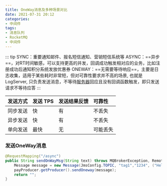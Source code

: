 ```yaml
---
title: OneWay消息及多种场景对比
date: 2021-07-31 20:12
categories:
- 中间件
tags:
- 消息队列
- RocketMQ
- 中间件
---
```



::: tip
SYNC：重要通知邮件、报名短信通知、营销短信系统等
ASYNC：==异步==，对RT时间敏感，可以支持更高的并发，回调成功触发相对应的业务，比如注册成功后通知积分系统发放优惠券
ONEWAY：==无需要等待响应==，主要是日志收集，适用于某些耗时非常短，但对可靠性要求并不高的场景, 也就是LogServer, 只负责发送消息，不等待[服务器](https://www.baidu.com/s?wd=服务器&tn=24004469_oem_dg&rsv_dl=gh_pl_sl_csd)回应且没有回调函数触发，即只发送请求不等待应答
:::

| 发送方式 | 发送 TPS | 发送结果反馈 | 可靠性   |
| :------- | :------- | :----------- | :------- |
| 同步发送 | 快       | 有           | 不丢失   |
| 异步发送 | 快       | 有           | 不丢失   |
| 单向发送 | 最快     | 无           | 可能丢失 |

### 发送OneWay消息

```java
@RequestMapping("/async")
public String sendOnWayMsg(String text) throws MQBrokerException, RemotingException, InterruptedException, MQClientException {
    Message message = new Message(JmsConfig.TOPIC, "tag1","1234", ("Hello rocketmq = " + text).getBytes());
    payProducer.getProducer().sendOneway(message);
    return "";
}
```

